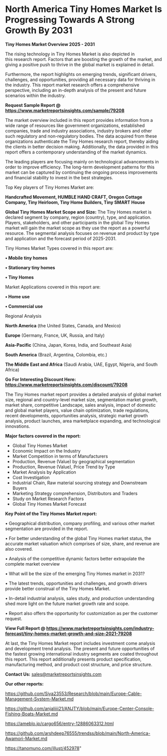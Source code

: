 # North America Tiny Homes Market Is Progressing Towards A Strong Growth By 2031

<Strong> Tiny Homes Market Overview 2025 - 2031</strong>

The rising technology in Tiny Homes Market is also depicted in this research report. Factors that are boosting the growth of the market, and giving a positive push to thrive in the global market is explained in detail.

Furthermore, the report highlights on emerging trends, significant drivers, challenges, and opportunities, providing all necessary data for thriving in the industry. This report market research offers a comprehensive perspective, including an in-depth analysis of the present and future scenarios within the industry.

<strong>Request Sample Report @ <a href=https://www.marketreportsinsights.com/sample/79208>https://www.marketreportsinsights.com/sample/79208</a></strong>

The market overview included in this report provides information from a wide range of resources like government organizations, established companies, trade and industry associations, industry brokers and other such regulatory and non-regulatory bodies. The data acquired from these organizations authenticate the Tiny Homes research report, thereby aiding the clients in better decision making. Additionally, the data provided in this report offers a contemporary understanding of the market dynamics.

The leading players are focusing mainly on technological advancements in order to improve efficiency. The long-term development patterns for this market can be captured by continuing the ongoing process improvements and financial stability to invest in the best strategies.

Top Key players of Tiny Homes Market are:

<strong>Handcrafted Movement, HUMBLE HAND CRAFT, Oregon Cottage Company, Tiny Heirloom, Tiny Home Builders, Tiny SMART House</strong>

<strong><b>Global Tiny Homes Market Scope and Size:</b></strong>
The Tiny Homes market is declared segment by company, region (country), type, and application. Players, stakeholders, and other participants in the global Tiny Homes market will gain the market scope as they use the report as a powerful resource. The segmental analysis focuses on revenue and product by type and application and the forecast period of 2025-2031.

Tiny Homes Market Types covered in this report are:

<strong>• Mobile tiny homes

• Stationary tiny homes

• Tiny Homes</strong>

Market Applications covered in this report are:

<strong>• Home use

• Commercial use</strong> 

Regional Analysis

<strong>North America</strong> (the United States, Canada, and Mexico)

<strong>Europe</strong> (Germany, France, UK, Russia, and Italy)

<strong>Asia-Pacific</strong> (China, Japan, Korea, India, and Southeast Asia)

<strong>South America</strong> (Brazil, Argentina, Colombia, etc.)

<strong>The Middle East and Africa</strong> (Saudi Arabia, UAE, Egypt, Nigeria, and South Africa)

<strong>Go For Interesting Discount Here: <a href=https://www.marketreportsinsights.com/discount/79208>https://www.marketreportsinsights.com/discount/79208</a></strong>

The Tiny Homes market report provides a detailed analysis of global market size, regional and country-level market size, segmentation market growth, market share, competitive Landscape, sales analysis, impact of domestic and global market players, value chain optimization, trade regulations, recent developments, opportunities analysis, strategic market growth analysis, product launches, area marketplace expanding, and technological innovations.

<strong><b>Major factors covered in the report:</b></strong>
<ul>
  <li>Global Tiny Homes Market </li>
  <li>Economic Impact on the Industry</li>
  <li>Market Competition in terms of Manufacturers</li>
  <li>Production, Revenue (Value) by geographical segmentation</li>
  <li>Production, Revenue (Value), Price Trend by Type</li>
  <li>Market Analysis by Application</li>
  <li>Cost Investigation</li>
  <li>Industrial Chain, Raw material sourcing strategy and Downstream Buyers</li>
  <li>Marketing Strategy comprehension, Distributors and Traders</li>
  <li>Study on Market Research Factors</li>
  <li>Global Tiny Homes Market Forecast</li>
</ul>

<strong><b>Key Point of the Tiny Homes Market report:</b></strong>

• Geographical distribution, company profiling, and various other market segmentation are provided in the report.

• For better understanding of the global Tiny Homes market status, the accurate market valuation which comprises of size, share, and revenue are also covered.

• Analysis of the competitive dynamic factors better extrapolate the complete market overview

• What will be the size of the emerging Tiny Homes market in 2031?

• The latest trends, opportunities and challenges, and growth drivers provide better construal of the Tiny Homes Market.

• In-detail industrial analysis, sales study, and production understanding shed more light on the future market growth rate and scope.

• Report also offers the opportunity for customization as per the customer request.

<strong><b>View Full Report @ <a href=https://www.marketreportsinsights.com/industry-forecast/tiny-homes-market-growth-and-size-2021-79208>https://www.marketreportsinsights.com/industry-forecast/tiny-homes-market-growth-and-size-2021-79208</a></b></strong>


At last, the Tiny Homes Market report includes investment come analysis and development trend analysis. The present and future opportunities of the fastest growing international industry segments are coated throughout this report. This report additionally presents product specification, manufacturing method, and product cost structure, and price structure.

<strong>Contact Us:</strong>
sales@marketreportsinsights.com

<strong>Our other reports:</strong>

<a href=https://github.com/Siya23553/Research/blob/main/Europe-Cable-Management-System-Market.md>https://github.com/Siya23553/Research/blob/main/Europe-Cable-Management-System-Market.md</a>

<a href=https://github.com/anjaliiii21/ANJTY/blob/main/Europe-Center-Console-Fishing-Boats-Market.md>https://github.com/anjaliiii21/ANJTY/blob/main/Europe-Center-Console-Fishing-Boats-Market.md</a>

<a href=https://ameblo.jp/cargo656/entry-12886063312.html>https://ameblo.jp/cargo656/entry-12886063312.html</a>

<a href=https://github.com/arshdeep76555/trendss/blob/main/North-America-Awamori-Market.md>https://github.com/arshdeep76555/trendss/blob/main/North-America-Awamori-Market.md</a>

<a href=https://tanomuno.com/illust/452978>https://tanomuno.com/illust/452978</a>"

